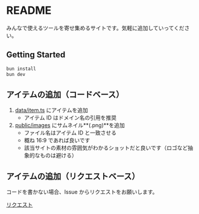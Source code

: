 # README

みんなで使えるツールを寄せ集めるサイトです。気軽に追加していってください。

## Getting Started

```bash
bun install
bun dev
```

## アイテムの追加（コードベース）

1. [data/item.ts](../../edit/main/data/item.ts) にアイテムを追加
   - アイテム ID はドメイン名の引用を推奨
2. [public/images](../../tree/main/public/images) にサムネイル**(.png)**を追加
   - ファイル名はアイテム ID と一致させる
   - 概ね 16:9 であれば良いです
   - 該当サイトの素材の雰囲気がわかるショットだと良いです（ロゴなど抽象的なものは避ける）

## アイテムの追加（リクエストベース）

コードを書かない場合、Issue からリクエストをお願いします。

[リクエスト](https://github.com/dninomiya/tool-hub/issues/new?assignees=&labels=feature&projects=&template=new.yml&title=%5Bリクエスト%5D%3A+)
